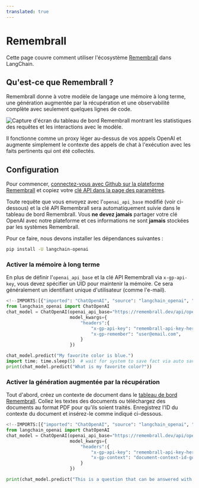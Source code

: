 ```yaml
---
translated: true
---
```


# Remembrall

Cette page couvre comment utiliser l'écosystème [Remembrall](https://remembrall.dev) dans LangChain.

## Qu'est-ce que Remembrall ?

Remembrall donne à votre modèle de langage une mémoire à long terme, une génération augmentée par la récupération et une observabilité complète avec seulement quelques lignes de code.

![Capture d'écran du tableau de bord Remembrall montrant les statistiques des requêtes et les interactions avec le modèle.](/img/RemembrallDashboard.png "Interface du tableau de bord Remembrall")

Il fonctionne comme un proxy léger au-dessus de vos appels OpenAI et augmente simplement le contexte des appels de chat à l'exécution avec les faits pertinents qui ont été collectés.

## Configuration

Pour commencer, [connectez-vous avec Github sur la plateforme Remembrall](https://remembrall.dev/login) et copiez votre [clé API dans la page des paramètres](https://remembrall.dev/dashboard/settings).

Toute requête que vous envoyez avec l'`openai_api_base` modifié (voir ci-dessous) et la clé API Remembrall sera automatiquement suivie dans le tableau de bord Remembrall. Vous **ne devez jamais** partager votre clé OpenAI avec notre plateforme et ces informations ne sont **jamais** stockées par les systèmes Remembrall.

Pour ce faire, nous devons installer les dépendances suivantes :

```bash
pip install -U langchain-openai
```

### Activer la mémoire à long terme

En plus de définir l'`openai_api_base` et la clé API Remembrall via `x-gp-api-key`, vous devez spécifier un UID pour maintenir la mémoire. Ce sera généralement un identifiant unique d'utilisateur (comme l'e-mail).

```python
<!--IMPORTS:[{"imported": "ChatOpenAI", "source": "langchain_openai", "docs": "https://api.python.langchain.com/en/latest/chat_models/langchain_openai.chat_models.base.ChatOpenAI.html", "title": "Remembrall"}]-->
from langchain_openai import ChatOpenAI
chat_model = ChatOpenAI(openai_api_base="https://remembrall.dev/api/openai/v1",
                        model_kwargs={
                            "headers":{
                                "x-gp-api-key": "remembrall-api-key-here",
                                "x-gp-remember": "user@email.com",
                            }
                        })

chat_model.predict("My favorite color is blue.")
import time; time.sleep(5)  # wait for system to save fact via auto save
print(chat_model.predict("What is my favorite color?"))
```

### Activer la génération augmentée par la récupération

Tout d'abord, créez un contexte de document dans le [tableau de bord Remembrall](https://remembrall.dev/dashboard/spells). Collez les textes des documents ou téléchargez des documents au format PDF pour qu'ils soient traités. Enregistrez l'ID du contexte du document et insérez-le comme indiqué ci-dessous.

```python
<!--IMPORTS:[{"imported": "ChatOpenAI", "source": "langchain_openai", "docs": "https://api.python.langchain.com/en/latest/chat_models/langchain_openai.chat_models.base.ChatOpenAI.html", "title": "Remembrall"}]-->
from langchain_openai import ChatOpenAI
chat_model = ChatOpenAI(openai_api_base="https://remembrall.dev/api/openai/v1",
                        model_kwargs={
                            "headers":{
                                "x-gp-api-key": "remembrall-api-key-here",
                                "x-gp-context": "document-context-id-goes-here",
                            }
                        })

print(chat_model.predict("This is a question that can be answered with my document."))
```

